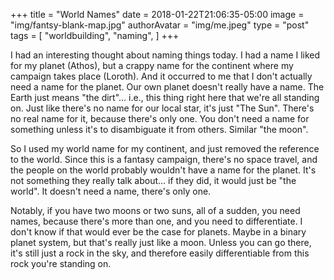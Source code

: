 +++
title = "World Names"
date = 2018-01-22T21:06:35-05:00
image = "img/fantsy-blank-map.jpg"
authorAvatar = "img/me.jpeg" 
type = "post"
tags = [
    "worldbuilding",
    "naming",
]
+++

I had an interesting thought about naming things today. I had a name I liked for my planet (Athos), but a crappy name for the continent where my campaign takes place (Loroth). And it occurred to me that I don't actually need a name for the planet. Our own planet doesn't really have a name. The Earth just means "the dirt"... i.e., this thing right here that we're all standing on. Just like there's no name for our local star, it's just "The Sun". There's no real name for it, because there's only one. You don't need a name for something unless it's to disambiguate it from others. Similar "the moon".

So I used my world name for my continent, and just removed the reference to the world. Since this is a fantasy campaign, there's no space travel, and the people on the world probably wouldn't have a name for the planet. It's not something they really talk about... if they did, it would just be "the world". It doesn't need a name, there's only one.

Notably, if you have two moons or two suns, all of a sudden, you need names, because there's more than one, and you need to differentiate. I don't know if that would ever be the case for planets. Maybe in a binary planet system, but that's really just like a moon. Unless you can go there, it's still just a rock in the sky, and therefore easily differentiable from this rock you're standing on.